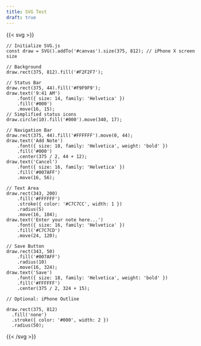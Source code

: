 ```yaml
---
title: SVG Test
draft: true
---
```


{{< svg >}}


    // Initialize SVG.js
    const draw = SVG().addTo('#canvas').size(375, 812); // iPhone X screen size

    // Background
    draw.rect(375, 812).fill('#F2F2F7');

    // Status Bar
    draw.rect(375, 44).fill('#F9F9F9');
    draw.text('9:41 AM')
        .font({ size: 14, family: 'Helvetica' })
        .fill('#000')
        .move(16, 15);
    // Simplified status icons
    draw.circle(10).fill('#000').move(340, 17);

    // Navigation Bar
    draw.rect(375, 44).fill('#FFFFFF').move(0, 44);
    draw.text('Add Note')
        .font({ size: 18, family: 'Helvetica', weight: 'bold' })
        .fill('#000')
        .center(375 / 2, 44 + 12);
    draw.text('Cancel')
        .font({ size: 16, family: 'Helvetica' })
        .fill('#007AFF')
        .move(16, 56);

    // Text Area
    draw.rect(343, 200)
        .fill('#FFFFFF')
        .stroke({ color: '#C7C7CC', width: 1 })
        .radius(5)
        .move(16, 104);
    draw.text('Enter your note here...')
        .font({ size: 16, family: 'Helvetica' })
        .fill('#C7C7CD')
        .move(24, 120);

    // Save Button
    draw.rect(343, 50)
        .fill('#007AFF')
        .radius(10)
        .move(16, 324);
    draw.text('Save')
        .font({ size: 18, family: 'Helvetica', weight: 'bold' })
        .fill('#FFFFFF')
        .center(375 / 2, 324 + 15);

    // Optional: iPhone Outline

    draw.rect(375, 812)
      .fill('none')
      .stroke({ color: '#000', width: 2 })
      .radius(50);


{{< /svg >}}

